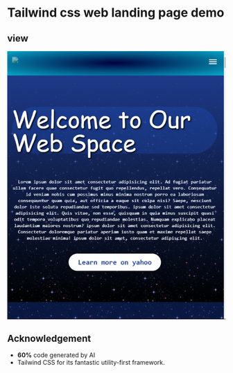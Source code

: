 # Tailwind css web landing page demo

## view
![screen shot](https://github.com/CoderRony955/web-landing-page-demo/blob/main/Screenshot%202025-01-31%20211717.png)

## Acknowledgement
- **60%** code generated by AI
- Tailwind CSS for its fantastic utility-first framework.
